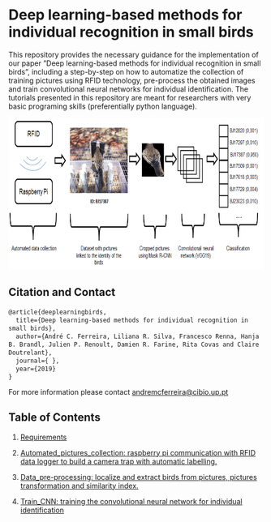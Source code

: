 # Deep learning-based methods for individual recognition in small birds

This repository provides the necessary guidance for the implementation of our paper ”Deep learning-based methods for individual recognition in small birds”, including a step-by-step on how to automatize the collection of training pictures using RFID technology, pre-process the obtained images and train convolutional neural networks for individual identification. The tutorials presented in this repository are meant for researchers with very basic programing skills (preferentially python language).

<p align="center">
<img src="https://github.com/AndreCFerreira/Bird_individualID/blob/master/Images/procedureV3.1.png" width="600" height="300" />
</p>


## Citation and Contact

```
@article{deeplearningbirds,
  title={Deep learning-based methods for individual recognition in small birds},
  author={André C. Ferreira, Liliana R. Silva, Francesco Renna, Hanja B. Brandl, Julien P. Renoult, Damien R. Farine, Rita Covas and Claire Doutrelant},
  journal={ },
  year={2019}
}
```

For more information please contact andremcferreira@cibio.up.pt

## Table of Contents
1)	  [Requirements]( https://github.com/AndreCFerreira/Weaver_individualID/tree/master/Requirements)

2)	 [Automated_pictures_collection: raspberry pi communication with RFID data logger to build a camera trap with automatic labelling.](https://github.com/AndreCFerreira/Weaver_individualID/tree/master/Automated_pictures_collection)


3)	[Data_pre-processing: localize and extract birds from pictures, pictures transformation and similarity index.](https://github.com/AndreCFerreira/Weaver_individualID/tree/master/Data_pre-processing)

4)	[Train_CNN: training the convolutional neural network for individual identification](https://github.com/AndreCFerreira/Weaver_individualID/tree/master/Train_CNN)

